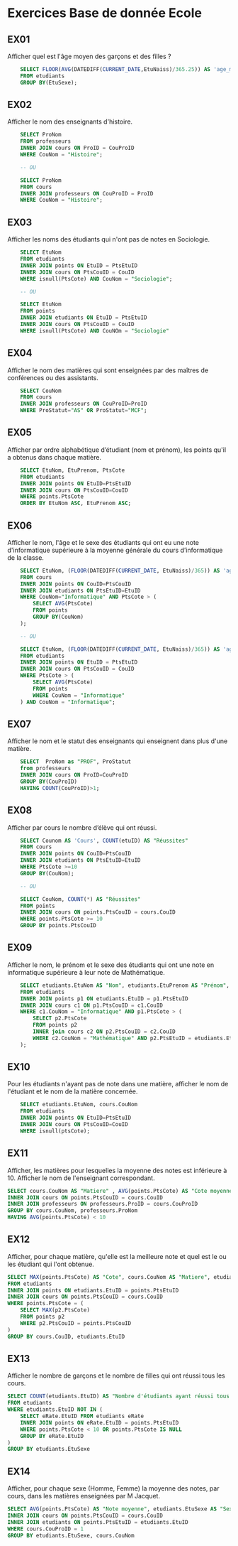 # Exercices Base de donnée Ecole
## EX01
Afficher quel est l'âge moyen des garçons et des filles ?
```SQL
	SELECT FLOOR(AVG(DATEDIFF(CURRENT_DATE,EtuNaiss)/365.25)) AS 'age_moyen', EtuSexe
	FROM etudiants
	GROUP BY(EtuSexe);
```

## EX02
Afficher le nom des enseignants d'histoire.
```SQL
	SELECT ProNom
	FROM professeurs
	INNER JOIN cours ON ProID = CouProID
	WHERE CouNom = "Histoire";

	-- OU

	SELECT ProNom
	FROM cours 
	INNER JOIN professeurs ON CouProID = ProID 
	WHERE CouNom = "Histoire";
```

## EX03
Afficher les noms des étudiants qui n'ont pas de notes en Sociologie.
```SQL
	SELECT EtuNom
	FROM etudiants
	INNER JOIN points ON EtuID = PtsEtuID
	INNER JOIN cours ON PtsCouID = CouID
	WHERE isnull(PtsCote) AND CouNom = "Sociologie";

	-- OU

	SELECT EtuNom 
	FROM points 
	INNER JOIN etudiants ON EtuID = PtsEtuID 
	INNER JOIN cours ON PtsCouID = CouID 
	WHERE isnull(PtsCote) AND CouNOm = "Sociologie"
```

## EX04
Afficher le nom des matières qui sont enseignées par des maîtres de conférences ou des assistants.
```SQL
	SELECT CouNom
	FROM cours
	INNER JOIN professeurs ON CouProID=ProID
	WHERE ProStatut="AS" OR ProStatut="MCF";
```

## EX05
Afficher par ordre alphabétique d’étudiant (nom et prénom), les points qu'il a obtenus dans chaque matière.
```SQL
	SELECT EtuNom, EtuPrenom, PtsCote
	FROM etudiants
	INNER JOIN points ON EtuID=PtsEtuID
	INNER JOIN cours ON PtsCouID=CouID
	WHERE points.PtsCote
	ORDER BY EtuNom ASC, EtuPrenom ASC;
```

## EX06
Afficher le nom, l'âge et le sexe des étudiants qui ont eu une note d'informatique supérieure
    à la moyenne générale du cours d’informatique de la classe.
```SQL
	SELECT EtuNom, (FLOOR(DATEDIFF(CURRENT_DATE, EtuNaiss)/365)) AS 'age', EtuSexe
	FROM cours
	INNER JOIN points ON CouID=PtsCouID
	INNER JOIN etudiants ON PtsEtuID=EtuID
	WHERE CouNom="Informatique" AND PtsCote > (
		SELECT AVG(PtsCote)
		FROM points
		GROUP BY(CouNom)
	);

	-- OU

	SELECT EtuNom, (FLOOR(DATEDIFF(CURRENT_DATE, EtuNaiss)/365)) AS 'age', EtuSexe 
	FROM etudiants 
	INNER JOIN points ON EtuID = PtsEtuID 
	INNER JOIN cours ON PtsCouID = CouID 
	WHERE PtsCote > (
		SELECT AVG(PtsCote) 
		FROM points 
		WHERE CouNom = "Informatique"
	) AND CouNom = "Informatique";
```

## EX07
Afficher le nom et le statut des enseignants qui enseignent dans plus d'une matière.
```SQL
	SELECT  ProNom as "PROF", ProStatut
	from professeurs
	INNER JOIN cours ON ProID=CouProID
	GROUP BY(CouProID)
	HAVING COUNT(CouProID)>1;
```

## EX08
Afficher par cours le nombre d’élève qui ont réussi.
```SQL
	SELECT Counom AS 'Cours', COUNT(etuID) AS "Réussites"
	FROM cours
	INNER JOIN points ON CouID=PtsCouID
	INNER JOIN etudiants ON PtsEtuID=EtuID
	WHERE PtsCote >=10
	GROUP BY(CouNom);

	-- OU

	SELECT CouNom, COUNT(*) AS "Réussites"
	FROM points 
	INNER JOIN cours ON points.PtsCouID = cours.CouID 
	WHERE points.PtsCote >= 10 
	GROUP BY points.PtsCouID
```

## EX09
Afficher le nom, le prénom et le sexe des étudiants qui ont une note en informatique supérieure à leur note de Mathématique.
```SQL
	SELECT etudiants.EtuNom AS "Nom", etudiants.EtuPrenom AS "Prénom", etudiants.EtuSexe AS "Sexe"
	FROM etudiants
	INNER JOIN points p1 ON etudiants.EtuID = p1.PtsEtuID
	INNER JOIN cours c1 ON p1.PtsCouID = c1.CouID
	WHERE c1.CouNom = "Informatique" AND p1.PtsCote > (
		SELECT p2.PtsCote 
		FROM points p2
		INNER join cours c2 ON p2.PtsCouID = c2.CouID
		WHERE c2.CouNom = "Mathématique" AND p2.PtsEtuID = etudiants.EtuID
	);
```

## EX10
Pour les étudiants n'ayant pas de note dans une matière, afficher le nom de l'étudiant et le nom de la matière concernée.
```SQL
	SELECT etudiants.EtuNom, cours.CouNom
	FROM etudiants
	INNER JOIN points ON EtuID=PtsEtuID
	INNER JOIN cours ON PtsCouID=CouID
	WHERE isnull(ptsCote);
```

## EX11
Afficher, les matières pour lesquelles la moyenne des notes est inférieure à 10. Afficher le nom de l'enseignant correspondant.
```SQL
SELECT cours.CouNom AS "Matiere" , AVG(points.PtsCote) AS "Cote moyenne", professeurs.ProNom FROM points
INNER JOIN cours ON points.PtsCouID = cours.CouID
INNER JOIN professeurs ON professeurs.ProID = cours.CouProID
GROUP BY cours.CouNom, professeurs.ProNom
HAVING AVG(points.PtsCote) < 10
```

## EX12
Afficher, pour chaque matière, qu'elle est la meilleure note et quel est le ou les étudiant qui l'ont obtenue.
```SQL
SELECT MAX(points.PtsCote) AS "Cote", cours.CouNom AS "Matiere", etudiants.EtuNom AS "etudiant" 
FROM etudiants
INNER JOIN points ON etudiants.EtuID = points.PtsEtuID
INNER JOIN cours ON points.PtsCouID = cours.CouID
WHERE points.PtsCote = (
    SELECT MAX(p2.PtsCote) 
    FROM points p2 
    WHERE p2.PtsCouID = points.PtsCouID
)
GROUP BY cours.CouID, etudiants.EtuID	
```

## EX13
Afficher le nombre de garçons et le nombre de filles qui ont réussi tous les cours.
```SQL
SELECT COUNT(etudiants.EtuID) AS "Nombre d'étudiants ayant réussi tous les cours", etudiants.EtuSexe AS "Sexe" 
FROM etudiants
WHERE etudiants.EtuID NOT IN (
	SELECT eRate.EtuID FROM etudiants eRate
	INNER JOIN points ON eRate.EtuID = points.PtsEtuID
	WHERE points.PtsCote < 10 OR points.PtsCote IS NULL  
	GROUP BY eRate.EtuID
)
GROUP BY etudiants.EtuSexe
```

## EX14
Afficher, pour chaque sexe (Homme, Femme) la moyenne des notes, par cours, dans les matières enseignées par M Jacquet.
```SQL
SELECT AVG(points.PtsCote) AS "Note moyenne", etudiants.EtuSexe AS "Sexe", cours.CouNom AS "Cours" FROM points
INNER JOIN cours ON points.PtsCouID = cours.CouID
INNER JOIN etudiants ON points.PtsEtuID = etudiants.EtuID
WHERE cours.CouProID = 1
GROUP BY etudiants.EtuSexe, cours.CouNom
```

